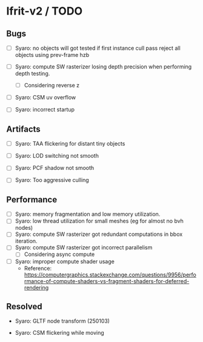 # Ifrit-v2 /  TODO 

## Bugs

- [ ] Syaro: no objects will got tested if first instance cull pass reject all objects using prev-frame hzb
- [ ] Syaro: compute SW rasterizer losing depth precision when performing depth testing.
  - [ ] Considering reverse z
- [ ] Syaro: CSM uv overflow
- [ ] Syaro: incorrect startup


## Artifacts

- [ ] Syaro: TAA flickering for distant tiny objects
- [ ] Syaro: LOD switching not smooth
- [ ] Syaro: PCF shadow not smooth
- [ ] Syaro: Too aggressive culling


## Performance

- [ ] Syaro: memory fragmentation and low memory utilization.
- [ ] Syaro: low thread utilization for small meshes (eg for almost no bvh nodes)
- [ ] Syaro: compute SW rasterizer got redundant computations in bbox iteration.
- [ ] Syaro: compute SW rasterizer got incorrect parallelism
    - [ ] Considering async compute
- [ ] Syaro: improper compute shader usage
    - Reference: https://computergraphics.stackexchange.com/questions/9956/performance-of-compute-shaders-vs-fragment-shaders-for-deferred-rendering

    

## Resolved

- Syaro: GLTF node transform (250103)

- Syaro: CSM flickering while moving  

  